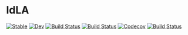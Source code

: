 # IdLA

[![Stable](https://img.shields.io/badge/docs-stable-blue.svg)](https://shailesh1729.github.io/IdLA.jl/stable)
[![Dev](https://img.shields.io/badge/docs-dev-blue.svg)](https://shailesh1729.github.io/IdLA.jl/dev)
[![Build Status](https://travis-ci.com/shailesh1729/IdLA.jl.svg?branch=master)](https://travis-ci.com/shailesh1729/IdLA.jl)
[![Build Status](https://ci.appveyor.com/api/projects/status/github/shailesh1729/IdLA.jl?svg=true)](https://ci.appveyor.com/project/shailesh1729/IdLA-jl)
[![Codecov](https://codecov.io/gh/shailesh1729/IdLA.jl/branch/master/graph/badge.svg)](https://codecov.io/gh/shailesh1729/IdLA.jl)
[![Build Status](https://api.cirrus-ci.com/github/shailesh1729/IdLA.jl.svg)](https://cirrus-ci.com/github/shailesh1729/IdLA.jl)
